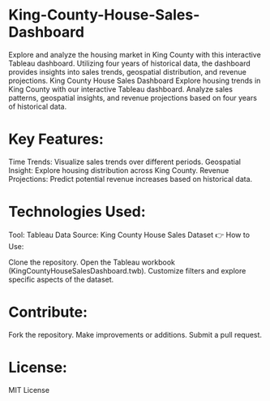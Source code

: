 # King-County-House-Sales-Dashboard
Explore and analyze the housing market in King County with this interactive Tableau dashboard. Utilizing four years of historical data, the dashboard provides insights into sales trends, geospatial distribution, and revenue projections.
King County House Sales Dashboard
Explore housing trends in King County with our interactive Tableau dashboard. Analyze sales patterns, geospatial insights, and revenue projections based on four years of historical data.

# Key Features:

Time Trends: Visualize sales trends over different periods.
Geospatial Insight: Explore housing distribution across King County.
Revenue Projections: Predict potential revenue increases based on historical data.

# Technologies Used:

Tool: Tableau
Data Source: King County House Sales Dataset
👉 How to Use:

Clone the repository.
Open the Tableau workbook (KingCountyHouseSalesDashboard.twb).
Customize filters and explore specific aspects of the dataset.



# Contribute:

Fork the repository.
Make improvements or additions.
Submit a pull request.
# License:
MIT License

